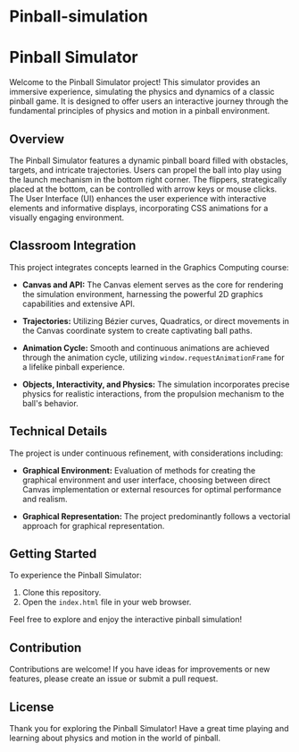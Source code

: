 # Pinball-simulation
# Pinball Simulator

Welcome to the Pinball Simulator project! This simulator provides an immersive experience, simulating the physics and dynamics of a classic pinball game. It is designed to offer users an interactive journey through the fundamental principles of physics and motion in a pinball environment.

## Overview

The Pinball Simulator features a dynamic pinball board filled with obstacles, targets, and intricate trajectories. Users can propel the ball into play using the launch mechanism in the bottom right corner. The flippers, strategically placed at the bottom, can be controlled with arrow keys or mouse clicks. The User Interface (UI) enhances the user experience with interactive elements and informative displays, incorporating CSS animations for a visually engaging environment.

## Classroom Integration

This project integrates concepts learned in the Graphics Computing course:

- **Canvas and API:** The Canvas element serves as the core for rendering the simulation environment, harnessing the powerful 2D graphics capabilities and extensive API.

- **Trajectories:** Utilizing Bézier curves, Quadratics, or direct movements in the Canvas coordinate system to create captivating ball paths.

- **Animation Cycle:** Smooth and continuous animations are achieved through the animation cycle, utilizing `window.requestAnimationFrame` for a lifelike pinball experience.

- **Objects, Interactivity, and Physics:** The simulation incorporates precise physics for realistic interactions, from the propulsion mechanism to the ball's behavior.

## Technical Details

The project is under continuous refinement, with considerations including:

- **Graphical Environment:** Evaluation of methods for creating the graphical environment and user interface, choosing between direct Canvas implementation or external resources for optimal performance and realism.

- **Graphical Representation:** The project predominantly follows a vectorial approach for graphical representation.

## Getting Started

To experience the Pinball Simulator:

1. Clone this repository.
2. Open the `index.html` file in your web browser.

Feel free to explore and enjoy the interactive pinball simulation!

## Contribution

Contributions are welcome! If you have ideas for improvements or new features, please create an issue or submit a pull request.

## License

Thank you for exploring the Pinball Simulator! Have a great time playing and learning about physics and motion in the world of pinball.